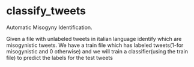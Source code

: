 # classify_tweets
Automatic Misogyny Identification.

Given a file with unlabeled tweets in italian language identify which are misogynistic tweets.
We have a train file which has labeled tweets(1-for misogynistic and 0 otherwise) and we will train a classifier(using the train file) to predict the labels for the test tweets
